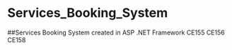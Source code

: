 # Services_Booking_System
##Services Booking System created in ASP .NET Framework  CE155 CE156 CE158
